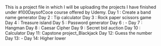This is a project file in which I will be uploading the projects I have finished under #100DaysofCoce course offered by Udemy.
Day 1 : Create a band name generator
Day 2 : Tip calculator
Day 3 : Rock paper scissors game
Day 4 : Treasure island
Day 5 : Password generator
Day 6 : -
Day 7 : Hangman
Day 8 : Caesar Cipher
Day 9 : Secret bid auction
Day 10 : Calculator
Day 11: Capstone project_Blackjack
Day 12: Guess the number
Day 13: -
Day 14: Higher lower
